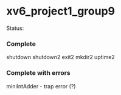 # xv6_project1_group9

Status:
### Complete 
shutdown
shutdown2
exit2
mkdir2
uptime2
### Complete with errors
miniIntAdder - trap error (?)
